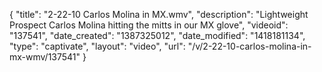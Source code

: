 {
    "title": "2-22-10 Carlos Molina in MX.wmv",
    "description": "Lightweight Prospect Carlos Molina hitting the mitts in our MX glove",
    "videoid": "137541",
    "date_created": "1387325012",
    "date_modified": "1418181134",
    "type": "captivate",
    "layout": "video",
    "url": "\/v\/2-22-10-carlos-molina-in-mx-wmv\/137541"
}